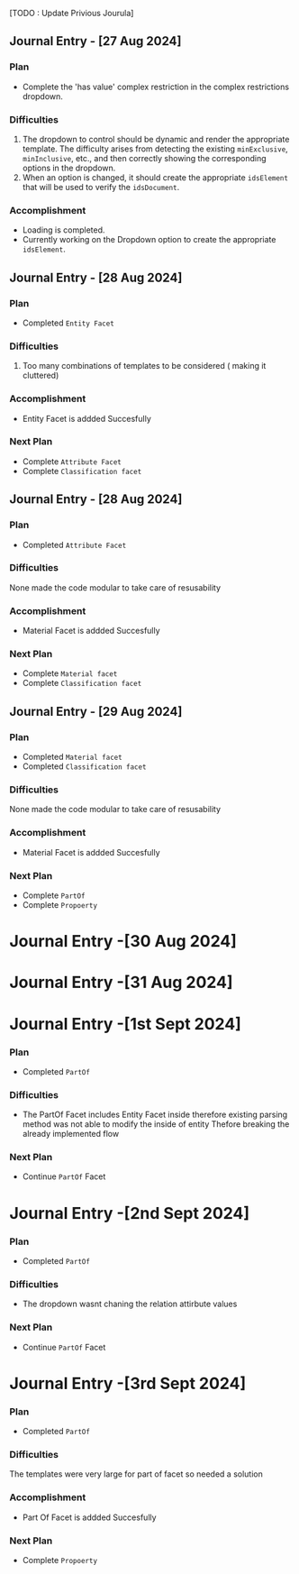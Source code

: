 [TODO : Update Privious Jourula]

## Journal Entry - [27 Aug 2024]

### Plan
- Complete the 'has value' complex restriction in the complex restrictions dropdown.

### Difficulties
1. The dropdown to control should be dynamic and render the appropriate template. The difficulty arises from detecting the existing `minExclusive`, `minInclusive`, etc., and then correctly showing the corresponding options in the dropdown.
2. When an option is changed, it should create the appropriate `idsElement` that will be used to verify the `idsDocument`.

### Accomplishment
- Loading is completed.
- Currently working on the Dropdown option to create the appropriate `idsElement`.



## Journal Entry - [28 Aug 2024]

### Plan
- Completed `Entity Facet`

### Difficulties
1. Too many combinations of templates to be considered  ( making it cluttered)

### Accomplishment
- Entity Facet is addded Succesfully

### Next Plan
- Complete `Attribute Facet`
- Complete `Classification facet`


## Journal Entry - [28 Aug 2024]

### Plan
- Completed `Attribute Facet`

### Difficulties
None made the code modular to take care of resusability

### Accomplishment
- Material Facet is addded Succesfully

### Next Plan
- Complete `Material facet`
- Complete `Classification facet`

## Journal Entry - [29 Aug 2024]

### Plan
- Completed `Material facet`
- Completed `Classification facet`

### Difficulties
None made the code modular to take care of resusability

### Accomplishment
- Material Facet is addded Succesfully

### Next Plan
- Complete `PartOf`
- Complete `Propoerty`

# Journal Entry -[30 Aug 2024]
# Journal Entry -[31 Aug 2024]
# Journal Entry -[1st Sept 2024]
### Plan
- Completed `PartOf`
### Difficulties
- The PartOf Facet includes Entity Facet inside therefore existing parsing method was not able to modify the inside of entity 
Thefore breaking the already implemented flow  

### Next Plan
- Continue `PartOf` Facet

# Journal Entry -[2nd Sept 2024]
### Plan
- Completed `PartOf`
### Difficulties
- The dropdown wasnt chaning the relation attirbute values 

### Next Plan
- Continue `PartOf` Facet


# Journal Entry -[3rd Sept 2024]
### Plan
- Completed `PartOf`

### Difficulties
The templates were very large for part of facet so needed a solution

### Accomplishment
- Part Of Facet is addded Succesfully

### Next Plan
- Complete `Propoerty`

